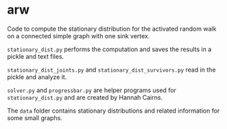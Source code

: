 # arw
Code to compute the stationary distribution for the activated random walk on a connected simple graph with one sink vertex.

``stationary_dist.py`` performs the computation and saves the results in a pickle and text files.

``stationary_dist_joints.py`` and ``stationary_dist_survivors.py`` read in the pickle and analyze it.

``solver.py`` and ``progressbar.py`` are helper programs used for ``stationary_dist.py`` and are created by Hannah Cairns.

The ``data`` folder contains stationary distributions and related information for some small graphs.

